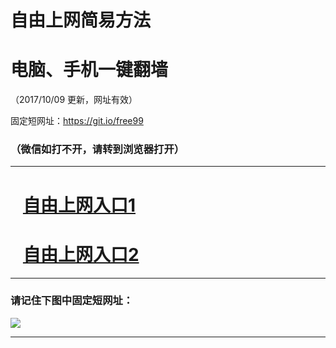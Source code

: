 ﻿# 自由上网简易方法

# 电脑、手机一键翻墙

（2017/10/09 更新，网址有效）

固定短网址：https://git.io/free99

### （微信如打不开，请转到浏览器打开）


***





# &nbsp;&nbsp; <a href="http://ft342328868.fwq-tz-1001.info/fwqtz01.html?t=100900126087 " target="_blank">自由上网入口1</a>
# &nbsp;&nbsp; <a href="http://ft2081030550.fwq-tz-1002.info/fwqtz02.html?t=100900114585 " target="_blank">自由上网入口2</a>
***

### 请记住下图中固定短网址：

<img src="https://s3-us-west-2.amazonaws.com/fwq-1001/yjfq-20170905okok.png" /> 


***

